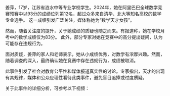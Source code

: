 
姜萍，17岁，江苏省涟水中等专业学校学生。2024年，她在阿里巴巴全球数学竞赛预赛中以93分的成绩位列第12名，超过众多来自清华、北大等知名高校的数学专业选手。 这一成绩引发广泛关注，媒体称她为“数学天才女孩”。

然而，随着关注度的提升，关于她成绩的质疑也随之而来。有报道称，她在学校月考中的数学成绩仅为83分。 此外，部分专家对她在竞赛中的高分提出疑问，认为可能存在违规行为。 

面对质疑，姜萍的家人和老师表示，她从小成绩优秀，对数学有浓厚兴趣。然而，随着调查的深入，最终确认她在竞赛中存在违规行为，成绩被取消。 

此事件引发了社会对教育公平性和媒体报道真实性的讨论。专家指出，天才的出现有其规律，媒体和公众应理性看待此类事件，避免盲目追捧或过度质疑。 

关于此事件的详细分析，可参考以下视频：

 